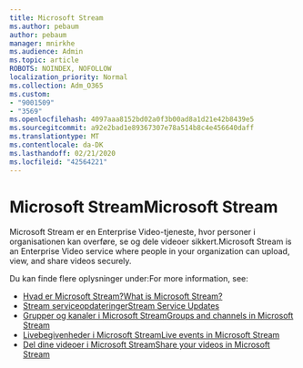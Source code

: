 ```yaml
---
title: Microsoft Stream
ms.author: pebaum
author: pebaum
manager: mnirkhe
ms.audience: Admin
ms.topic: article
ROBOTS: NOINDEX, NOFOLLOW
localization_priority: Normal
ms.collection: Adm_O365
ms.custom:
- "9001509"
- "3569"
ms.openlocfilehash: 4097aaa8152bd02a0f3b00ad8a1d21e42b8439e5
ms.sourcegitcommit: a92e2bad1e89367307e78a514b8c4e456640daff
ms.translationtype: MT
ms.contentlocale: da-DK
ms.lasthandoff: 02/21/2020
ms.locfileid: "42564221"
---
```

# <a name="microsoft-stream"></a><span data-ttu-id="63ce8-102">Microsoft Stream</span><span class="sxs-lookup"><span data-stu-id="63ce8-102">Microsoft Stream</span></span>

<span data-ttu-id="63ce8-103">Microsoft Stream er en Enterprise Video-tjeneste, hvor personer i organisationen kan overføre, se og dele videoer sikkert.</span><span class="sxs-lookup"><span data-stu-id="63ce8-103">Microsoft Stream is an Enterprise Video service where people in your organization can upload, view, and share videos securely.</span></span> 

<span data-ttu-id="63ce8-104">Du kan finde flere oplysninger under:</span><span class="sxs-lookup"><span data-stu-id="63ce8-104">For more information, see:</span></span>

- [<span data-ttu-id="63ce8-105">Hvad er Microsoft Stream?</span><span class="sxs-lookup"><span data-stu-id="63ce8-105">What is Microsoft Stream?</span></span>](https://docs.microsoft.com/en-us/stream/overview)
- [<span data-ttu-id="63ce8-106">Stream serviceopdateringer</span><span class="sxs-lookup"><span data-stu-id="63ce8-106">Stream Service Updates</span></span>](https://techcommunity.microsoft.com/t5/microsoft-stream-service-updates/bd-p/StreamAnnouncements)
- [<span data-ttu-id="63ce8-107">Grupper og kanaler i Microsoft Stream</span><span class="sxs-lookup"><span data-stu-id="63ce8-107">Groups and channels in Microsoft Stream</span></span>](https://docs.microsoft.com/en-us/stream/groups-channels-organization)
- [<span data-ttu-id="63ce8-108">Livebegivenheder i Microsoft Stream</span><span class="sxs-lookup"><span data-stu-id="63ce8-108">Live events in Microsoft Stream</span></span>](https://docs.microsoft.com/en-us/stream/live-event-overview)
- [<span data-ttu-id="63ce8-109">Del dine videoer i Microsoft Stream</span><span class="sxs-lookup"><span data-stu-id="63ce8-109">Share your videos in Microsoft Stream</span></span>](https://docs.microsoft.com/en-us/stream/portal-share-video)